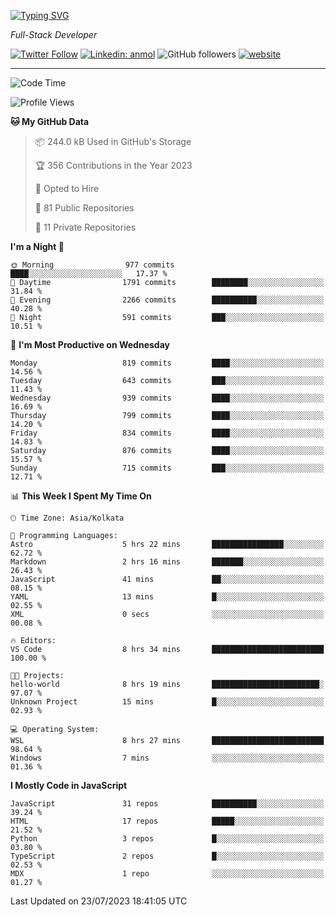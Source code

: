 [![Typing SVG](https://readme-typing-svg.herokuapp.com?lines=HI%2C+I'm+Tonal;I'm+a+Full+Stack+Developer)](https://git.io/typing-svg)

<p><em>Full-Stack Developer</em></p>

[![Twitter Follow](https://img.shields.io/twitter/follow/tonalmathew?style=flat)](https://twitter.com/intent/follow?screen_name=tonalmathew)
[![Linkedin: anmol](https://img.shields.io/badge/tonal-mathew?style=flat-square&logo=Linkedin&logoColor=white&link=https://www.linkedin.com/in/tonal-mathew/)](https://www.linkedin.com/in/tonal-mathew/)
![GitHub followers](https://img.shields.io/github/followers/tonalmathew?label=Follow&style=social)
[![website](https://img.shields.io/badge/Website-46a2f1.svg?&style=flat-square&logo=Google-Chrome&logoColor=white&link=http://tonalmathew.github.io/)](http://tonalmathew.github.io/)

---
<!--START_SECTION:waka-->
![Code Time](http://img.shields.io/badge/Code%20Time-1%2C091%20hrs%2053%20mins-blue)

![Profile Views](http://img.shields.io/badge/Profile%20Views-0-blue)

**🐱 My GitHub Data** 

> 📦 244.0 kB Used in GitHub's Storage 
 > 
> 🏆 356 Contributions in the Year 2023
 > 
> 💼 Opted to Hire
 > 
> 📜 81 Public Repositories 
 > 
> 🔑 11 Private Repositories 
 > 
**I'm a Night 🦉** 

```text
🌞 Morning                977 commits         ████░░░░░░░░░░░░░░░░░░░░░   17.37 % 
🌆 Daytime                1791 commits        ████████░░░░░░░░░░░░░░░░░   31.84 % 
🌃 Evening                2266 commits        ██████████░░░░░░░░░░░░░░░   40.28 % 
🌙 Night                  591 commits         ███░░░░░░░░░░░░░░░░░░░░░░   10.51 % 
```
📅 **I'm Most Productive on Wednesday** 

```text
Monday                   819 commits         ████░░░░░░░░░░░░░░░░░░░░░   14.56 % 
Tuesday                  643 commits         ███░░░░░░░░░░░░░░░░░░░░░░   11.43 % 
Wednesday                939 commits         ████░░░░░░░░░░░░░░░░░░░░░   16.69 % 
Thursday                 799 commits         ████░░░░░░░░░░░░░░░░░░░░░   14.20 % 
Friday                   834 commits         ████░░░░░░░░░░░░░░░░░░░░░   14.83 % 
Saturday                 876 commits         ████░░░░░░░░░░░░░░░░░░░░░   15.57 % 
Sunday                   715 commits         ███░░░░░░░░░░░░░░░░░░░░░░   12.71 % 
```


📊 **This Week I Spent My Time On** 

```text
🕑︎ Time Zone: Asia/Kolkata

💬 Programming Languages: 
Astro                    5 hrs 22 mins       ████████████████░░░░░░░░░   62.72 % 
Markdown                 2 hrs 16 mins       ███████░░░░░░░░░░░░░░░░░░   26.43 % 
JavaScript               41 mins             ██░░░░░░░░░░░░░░░░░░░░░░░   08.15 % 
YAML                     13 mins             █░░░░░░░░░░░░░░░░░░░░░░░░   02.55 % 
XML                      0 secs              ░░░░░░░░░░░░░░░░░░░░░░░░░   00.08 % 

🔥 Editors: 
VS Code                  8 hrs 34 mins       █████████████████████████   100.00 % 

🐱‍💻 Projects: 
hello-world              8 hrs 19 mins       ████████████████████████░   97.07 % 
Unknown Project          15 mins             █░░░░░░░░░░░░░░░░░░░░░░░░   02.93 % 

💻 Operating System: 
WSL                      8 hrs 27 mins       █████████████████████████   98.64 % 
Windows                  7 mins              ░░░░░░░░░░░░░░░░░░░░░░░░░   01.36 % 
```

**I Mostly Code in JavaScript** 

```text
JavaScript               31 repos            ██████████░░░░░░░░░░░░░░░   39.24 % 
HTML                     17 repos            █████░░░░░░░░░░░░░░░░░░░░   21.52 % 
Python                   3 repos             █░░░░░░░░░░░░░░░░░░░░░░░░   03.80 % 
TypeScript               2 repos             █░░░░░░░░░░░░░░░░░░░░░░░░   02.53 % 
MDX                      1 repo              ░░░░░░░░░░░░░░░░░░░░░░░░░   01.27 % 
```




 Last Updated on 23/07/2023 18:41:05 UTC
<!--END_SECTION:waka-->
